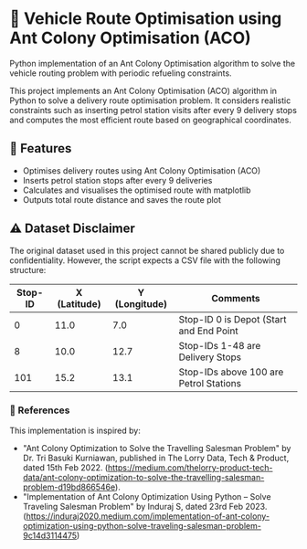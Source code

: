 # 🐜 Vehicle Route Optimisation using Ant Colony Optimisation (ACO)

Python implementation of an Ant Colony Optimisation algorithm to solve the vehicle routing problem with periodic refueling constraints.

This project implements an Ant Colony Optimisation (ACO) algorithm in Python to solve a delivery route optimisation problem. It considers realistic constraints such as inserting petrol station visits after every 9 delivery stops and computes the most efficient route based on geographical coordinates.


## 📌 Features

- Optimises delivery routes using Ant Colony Optimisation (ACO)
- Inserts petrol station stops after every 9 deliveries
- Calculates and visualises the optimised route with matplotlib
- Outputs total route distance and saves the route plot


## ⚠️ Dataset Disclaimer

The original dataset used in this project cannot be shared publicly due to confidentiality.
However, the script expects a CSV file with the following structure:

| Stop-ID | X (Latitude) | Y (Longitude) | Comments                               |
|---------|--------------|---------------|----------------------------------------|
| 0       | 11.0         |  7.0          | Stop-ID 0 is Depot (Start and End Point|
| 8       | 10.0         | 12.7          | Stop-IDs 1-48 are Delivery Stops       |
| 101     | 15.2         | 13.1          | Stop-IDs above 100 are Petrol Stations |



### 📖 References
This implementation is inspired by:
- "Ant Colony Optimization to Solve the Travelling Salesman Problem" by Dr. Tri Basuki Kurniawan,  published in The Lorry Data, Tech & Product, dated 15th Feb 2022.     (https://medium.com/thelorry-product-tech-data/ant-colony-optimization-to-solve-the-travelling-salesman-problem-d19bd866546e). 
- "Implementation of Ant Colony Optimization Using Python – Solve Traveling Salesman Problem" by Induraj S, dated 23rd Feb 2023.
  (https://induraj2020.medium.com/implementation-of-ant-colony-optimization-using-python-solve-traveling-salesman-problem-9c14d3114475)
  
